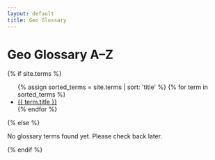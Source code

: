 ```yaml
---
layout: default
title: Geo Glossary
---
```


# Geo Glossary A–Z

{% if site.terms %}
<ul>
  {% assign sorted_terms = site.terms | sort: 'title' %}
  {% for term in sorted_terms %}
    <li><a href="{{ term.url }}">{{ term.title }}</a></li>
  {% endfor %}
</ul>
{% else %}
<p>No glossary terms found yet. Please check back later.</p>
{% endif %}
